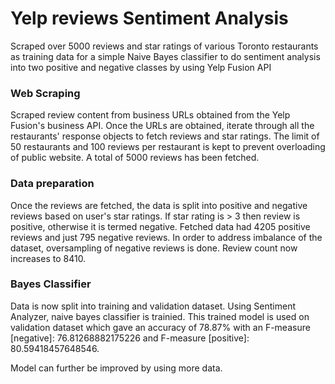 # Yelp reviews Sentiment Analysis
Scraped over 5000 reviews and star ratings of various Toronto restaurants as training data for a simple Naive Bayes classifier to do sentiment analysis into two positive and negative classes by using Yelp Fusion API

### Web Scraping
Scraped review content from business URLs obtained from the Yelp Fusion's business API. Once the URLs are obtained, iterate through all the restaurants' response objects to fetch reviews and star ratings. The limit of 50 restaurants and 100 reviews per restaurant is kept to prevent overloading of public website. A total of 5000 reviews has been fetched.

### Data preparation
Once the reviews are fetched, the data is split into positive and negative reviews based on user's star ratings. If star rating is > 3 then review is positive, otherwise it is termed negative. Fetched data had 4205 positive reviews and just 795 negative reviews. In order to address imbalance of the dataset, oversampling of negative reviews is done. Review count now increases to 8410.

### Bayes Classifier
Data is now split into training and validation dataset. Using Sentiment Analyzer, naive bayes classifier is trainied. This trained model is used on validation dataset which gave an accuracy of 78.87% with an F-measure [negative]: 76.81268882175226 and F-measure [positive]: 80.59418457648546.

Model can further be improved by using more data.
